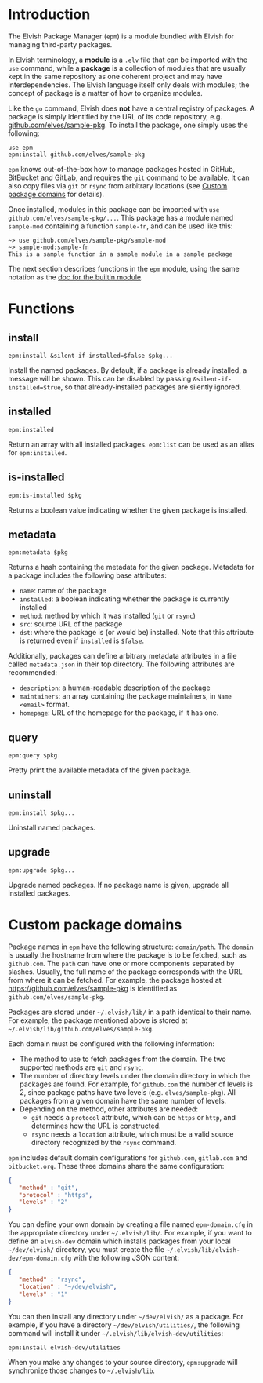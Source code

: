 # Introduction

The Elvish Package Manager (`epm`) is a module bundled with Elvish for
managing third-party packages.

In Elvish terminology, a **module** is a `.elv` file that can be imported with
the `use` command, while a **package** is a collection of modules that are
usually kept in the same repository as one coherent project and may have
interdependencies. The Elvish language itself only deals with modules; the
concept of package is a matter of how to organize modules.

Like the `go` command, Elvish does **not** have a central registry of
packages. A package is simply identified by the URL of its code repository,
e.g. [github.com/elves/sample-pkg](https://github.com/elves/sample-pkg). To
install the package, one simply uses the following:

```elvish
use epm
epm:install github.com/elves/sample-pkg
```

`epm` knows out-of-the-box how to manage packages hosted in GitHub,
BitBucket and GitLab, and requires the `git` command to be
available. It can also copy files via `git` or `rsync` from arbitrary
locations (see [Custom package domains](#custom-package-domains) for
details).

Once installed, modules in this package can be imported with `use
github.com/elves/sample-pkg/...`. This package has a module named
`sample-mod` containing a function `sample-fn`, and can be used like
this:

```elvish-transcript
~> use github.com/elves/sample-pkg/sample-mod
~> sample-mod:sample-fn
This is a sample function in a sample module in a sample package
```

The next section describes functions in the `epm` module, using the
same notation as the [doc for the builtin
module](builtin.html#usage-notation).

# Functions

## install

```elvish
epm:install &silent-if-installed=$false $pkg...
```

Install the named packages. By default, if a package is already
installed, a message will be shown. This can be disabled by passing
`&silent-if-installed=$true`, so that already-installed packages are
silently ignored.

## installed

```elvish
epm:installed
```

Return an array with all installed packages. `epm:list` can be used as
an alias for `epm:installed`.

## is-installed

```elvish
epm:is-installed $pkg
```

Returns a boolean value indicating whether the given package is
installed.

## metadata

```elvish
epm:metadata $pkg
```

Returns a hash containing the metadata for the given package. Metadata
for a package includes the following base attributes:

- `name`: name of the package
- `installed`: a boolean indicating whether the package is currently installed
- `method`: method by which it was installed (`git` or `rsync`)
- `src`: source URL of the package
- `dst`: where the package is (or would be) installed. Note that this attribute is returned even if `installed` is `$false`.

Additionally, packages can define arbitrary metadata attributes in a
file called `metadata.json` in their top directory. The following attributes are recommended:

- `description`: a human-readable description of the package
- `maintainers`: an array containing the package maintainers, in `Name <email>` format.
- `homepage`: URL of the homepage for the package, if it has one.

## query

```elvish
epm:query $pkg
```

Pretty print the available metadata of the given package.

## uninstall

```elvish
epm:install $pkg...
```

Uninstall named packages.

## upgrade

```elvish
epm:upgrade $pkg...
```

Upgrade named packages. If no package name is given, upgrade all installed
packages.

# Custom package domains

Package names in `epm` have the following structure:
`domain/path`. The `domain` is usually the hostname from where the
package is to be fetched, such as `github.com`. The `path` can have
one or more components separated by slashes. Usually, the full name of
the package corresponds with the URL from where it can be fetched. For
example, the package hosted at https://github.com/elves/sample-pkg is
identified as `github.com/elves/sample-pkg`.

Packages are stored under `~/.elvish/lib/` in a path identical to
their name. For example, the package mentioned above is stored at
`~/.elvish/lib/github.com/elves/sample-pkg`.

Each domain must be configured with the following information:

- The method to use to fetch packages from the domain. The two
  supported methods are `git` and `rsync`.
- The number of directory levels under the domain directory in which
  the packages are found. For example, for `github.com` the number of
  levels is 2, since package paths have two levels
  (e.g. `elves/sample-pkg`). All packages from a given domain have the
  same number of levels.
- Depending on the method, other attributes are needed:
  - `git` needs a `protocol` attribute, which can be `https` or
    `http`, and determines how the URL is constructed.
  - `rsync` needs a `location` attribute, which must be a valid source
    directory recognized by the `rsync` command.

`epm` includes default domain configurations for `github.com`,
`gitlab.com` and `bitbucket.org`. These three domains share the same
configuration:

```json
{
   "method" : "git",
   "protocol" : "https",
   "levels" : "2"
}
```

You can define your own domain by creating a file named
`epm-domain.cfg` in the appropriate directory under
`~/.elvish/lib/`. For example, if you want to define an `elvish-dev`
domain which installs packages from your local `~/dev/elvish/`
directory, you must create the file
`~/.elvish/lib/elvish-dev/epm-domain.cfg` with the following JSON
content:

```json
{
   "method" : "rsync",
   "location" : "~/dev/elvish",
   "levels" : "1"
}
```

You can then install any directory under `~/dev/elvish/` as a
package. For example, if you have a directory
`~/dev/elvish/utilities/`, the following command will install it under
`~/.elvish/lib/elvish-dev/utilities`:

```elvish
epm:install elvish-dev/utilities
```

When you make any changes to your source directory, `epm:upgrade` will
synchronize those changes to `~/.elvish/lib`.

